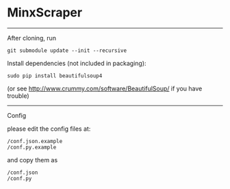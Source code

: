 # MinxScraper

******
After cloning, run

	git submodule update --init --recursive

Install dependencies (not included in packaging):

	sudo pip install beautifulsoup4

(or see http://www.crummy.com/software/BeautifulSoup/ if you have trouble)

******
Config

please edit the config files at:

	/conf.json.example
	/conf.py.example

and copy them as

	/conf.json
	/conf.py